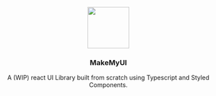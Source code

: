<p align="center">
<img src="https://raw.githubusercontent.com/kyrim/make-my-ui/master/logo-96.png" alt="" width=96 height=96>
<h3 align="center">MakeMyUI</h3>
<p align="center">
  A (WIP) react UI Library built from scratch using Typescript and Styled Components.
</p>
